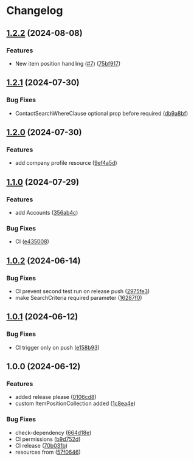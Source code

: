 # Changelog

## [1.2.2](https://github.com/gigerIT/bexio-api-client/compare/v1.2.1...v1.2.2) (2024-08-08)


### Features

* New item position handling ([#7](https://github.com/gigerIT/bexio-api-client/issues/7)) ([75bf917](https://github.com/gigerIT/bexio-api-client/commit/75bf917a0f08fa240d04e43ec1440d254b0d6016))

## [1.2.1](https://github.com/gigerIT/bexio-api-client/compare/v1.2.0...v1.2.1) (2024-07-30)


### Bug Fixes

* ContactSearchWhereClause optional prop before required ([db9a8bf](https://github.com/gigerIT/bexio-api-client/commit/db9a8bfb0e2ca9f12a660342ae3daec5ee330d3b))

## [1.2.0](https://github.com/gigerIT/bexio-api-client/compare/v1.1.0...v1.2.0) (2024-07-30)


### Features

* add company profile resource ([9ef4a5d](https://github.com/gigerIT/bexio-api-client/commit/9ef4a5d7897dedcd0a387d3ed1acbf5bdd14bdd6))

## [1.1.0](https://github.com/gigerIT/bexio-api-client/compare/v1.0.2...v1.1.0) (2024-07-29)


### Features

* add Accounts ([356ab4c](https://github.com/gigerIT/bexio-api-client/commit/356ab4c61208e34b4af8a89a0bab13ad77f8b361))


### Bug Fixes

* CI ([e435008](https://github.com/gigerIT/bexio-api-client/commit/e4350083c559d7d28a83cb5c18e8448256aeac52))

## [1.0.2](https://github.com/gigerIT/bexio-api-client/compare/v1.0.1...v1.0.2) (2024-06-14)


### Bug Fixes

* CI prevent second test run on release push ([2975fe3](https://github.com/gigerIT/bexio-api-client/commit/2975fe34abb151ad2c14465f6197a35a59cae48c))
* make SearchCriteria required parameter ([16287f0](https://github.com/gigerIT/bexio-api-client/commit/16287f09d7f8ca727906b6f9590bbc3f858baf85))

## [1.0.1](https://github.com/gigerIT/bexio-api-client/compare/v1.0.0...v1.0.1) (2024-06-12)


### Bug Fixes

* CI trigger only on push ([e158b93](https://github.com/gigerIT/bexio-api-client/commit/e158b93276cd98d3641b2c620d804701074eea8d))

## 1.0.0 (2024-06-12)


### Features

* added release please ([0106cd8](https://github.com/gigerIT/bexio-api-client/commit/0106cd8c8c715f92691e3241cf38975a495ad942))
* custom ItemPositionCollection added ([1c8ea4e](https://github.com/gigerIT/bexio-api-client/commit/1c8ea4ed1c0a615abb97aa9aa57652df80edf244))


### Bug Fixes

* check-dependency ([664d18e](https://github.com/gigerIT/bexio-api-client/commit/664d18e335f58c0f4dcc55e8f22fc6cd7af05dd6))
* CI permissions ([b9d752d](https://github.com/gigerIT/bexio-api-client/commit/b9d752d833d9a38b26e90cd3c1cbc3fd93d071b3))
* CI release ([70b031b](https://github.com/gigerIT/bexio-api-client/commit/70b031b217c104dee1dfa125da3097c69a5ad820))
* resources from ([57f0646](https://github.com/gigerIT/bexio-api-client/commit/57f0646685fb0130856bd6571e75aa82cc51599a))
